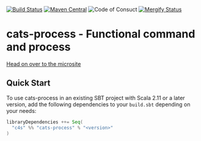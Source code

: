 [![Build Status][travisci-status]][travisci] [![Maven Central](https://maven-badges.herokuapp.com/maven-central/cats4scala/cats-process_2.13/badge.svg)](https://maven-badges.herokuapp.com/maven-central/c4s/cats-process_2.12) ![Code of Consuct](https://img.shields.io/badge/Code%20of%20Conduct-Scala-blue.svg) [![Mergify Status][mergify-status]][mergify]

# cats-process - Functional command and process

[Head on over to the microsite](https://cats4scala.github.io/cats-process)

## Quick Start

To use cats-process in an existing SBT project with Scala 2.11 or a later version, add the following dependencies to your
`build.sbt` depending on your needs:

```scala
libraryDependencies ++= Seq(
  "c4s" %% "cats-process" % "<version>"
)
```
[travisci]: https://travis-ci.com/cats4scala/cats-process
[travisci-status]: https://travis-ci.com/cats4scala/cats-process.svg?branch=master
[mergify]: https://mergify.io
[mergify-status]: https://img.shields.io/endpoint.svg?url=https://gh.mergify.io/badges/cats4scala/cats-process&style=flat
